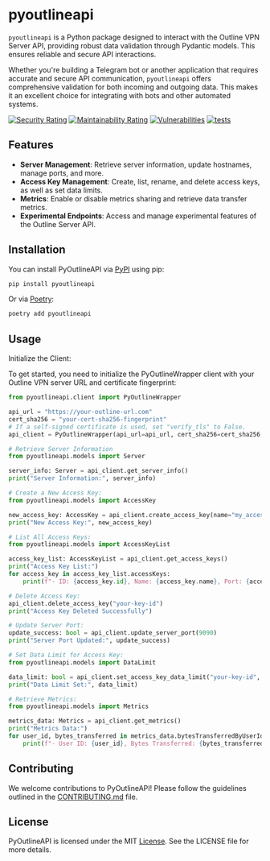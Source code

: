 # pyoutlineapi

`pyoutlineapi` is a Python package designed to interact with the Outline VPN Server API, providing robust data
validation through Pydantic models. This ensures reliable and secure API interactions.

Whether you're building a Telegram bot or another application that requires accurate and secure API communication,
`pyoutlineapi` offers comprehensive validation for both incoming and outgoing data. This makes it an excellent choice
for integrating with bots and other automated systems.

[![Security Rating](https://sonarcloud.io/api/project_badges/measure?project=orenlab_pyoutlineapi&metric=security_rating)](https://sonarcloud.io/summary/new_code?id=orenlab_pyoutlineapi)
[![Maintainability Rating](https://sonarcloud.io/api/project_badges/measure?project=orenlab_pyoutlineapi&metric=sqale_rating)](https://sonarcloud.io/summary/new_code?id=orenlab_pyoutlineapi)
[![Vulnerabilities](https://sonarcloud.io/api/project_badges/measure?project=orenlab_pyoutlineapi&metric=vulnerabilities)](https://sonarcloud.io/summary/new_code?id=orenlab_pyoutlineapi)
[![tests](https://github.com/orenlab/pyoutlineapi/actions/workflows/python_tests.yml/badge.svg)](https://github.com/orenlab/pyoutlineapi/actions/workflows/python_tests.yml)

## Features

- **Server Management**: Retrieve server information, update hostnames, manage ports, and more.
- **Access Key Management**: Create, list, rename, and delete access keys, as well as set data limits.
- **Metrics**: Enable or disable metrics sharing and retrieve data transfer metrics.
- **Experimental Endpoints**: Access and manage experimental features of the Outline Server API.

## Installation

You can install PyOutlineAPI via [PyPI](https://pypi.org/project/pyoutlineapi/) using pip:

```bash
pip install pyoutlineapi
```

Or via [Poetry](https://python-poetry.org/):

```bash
poetry add pyoutlineapi
```

## Usage

Initialize the Client:

To get started, you need to initialize the PyOutlineWrapper client with your Outline VPN server URL and certificate
fingerprint:

```python
from pyoutlineapi.client import PyOutlineWrapper

api_url = "https://your-outline-url.com"
cert_sha256 = "your-cert-sha256-fingerprint"
# If a self-signed certificate is used, set "verify_tls" to False.
api_client = PyOutlineWrapper(api_url=api_url, cert_sha256=cert_sha256, verify_tls=False)

# Retrieve Server Information
from pyoutlineapi.models import Server

server_info: Server = api_client.get_server_info()
print("Server Information:", server_info)

# Create a New Access Key:
from pyoutlineapi.models import AccessKey

new_access_key: AccessKey = api_client.create_access_key(name="my_access_key", password="secure_password", port=8080)
print("New Access Key:", new_access_key)

# List All Access Keys:
from pyoutlineapi.models import AccessKeyList

access_key_list: AccessKeyList = api_client.get_access_keys()
print("Access Key List:")
for access_key in access_key_list.accessKeys:
    print(f"- ID: {access_key.id}, Name: {access_key.name}, Port: {access_key.port}")

# Delete Access Key:
api_client.delete_access_key("your-key-id")
print("Access Key Deleted Successfully")

# Update Server Port:
update_success: bool = api_client.update_server_port(9090)
print("Server Port Updated:", update_success)

# Set Data Limit for Access Key:
from pyoutlineapi.models import DataLimit

data_limit: bool = api_client.set_access_key_data_limit("your-key-id", DataLimit(bytes=50000000))
print("Data Limit Set:", data_limit)

# Retrieve Metrics:
from pyoutlineapi.models import Metrics

metrics_data: Metrics = api_client.get_metrics()
print("Metrics Data:")
for user_id, bytes_transferred in metrics_data.bytesTransferredByUserId.items():
    print(f"- User ID: {user_id}, Bytes Transferred: {bytes_transferred}")
```

## Contributing

We welcome contributions to PyOutlineAPI! Please follow the guidelines outlined in
the [CONTRIBUTING.md](https://github.com/orenlab/pyoutlineapi/blob/main/CONTRIBUTING.md) file.

## License

PyOutlineAPI is licensed under the MIT [License](https://github.com/orenlab/pyoutlineapi/blob/main/LICENSE). See the
LICENSE file for more details.
